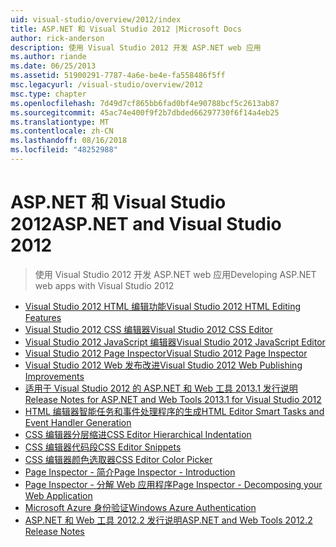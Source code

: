 ```yaml
---
uid: visual-studio/overview/2012/index
title: ASP.NET 和 Visual Studio 2012 |Microsoft Docs
author: rick-anderson
description: 使用 Visual Studio 2012 开发 ASP.NET web 应用
ms.author: riande
ms.date: 06/25/2013
ms.assetid: 51900291-7787-4a6e-be4e-fa558486f5ff
msc.legacyurl: /visual-studio/overview/2012
msc.type: chapter
ms.openlocfilehash: 7d49d7cf865bb6fad0bf4e90788bcf5c2613ab87
ms.sourcegitcommit: 45ac74e400f9f2b7dbded66297730f6f14a4eb25
ms.translationtype: MT
ms.contentlocale: zh-CN
ms.lasthandoff: 08/16/2018
ms.locfileid: "48252988"
---
```

<a name="aspnet-and-visual-studio-2012"></a><span data-ttu-id="77e46-103">ASP.NET 和 Visual Studio 2012</span><span class="sxs-lookup"><span data-stu-id="77e46-103">ASP.NET and Visual Studio 2012</span></span>
====================
> <span data-ttu-id="77e46-104">使用 Visual Studio 2012 开发 ASP.NET web 应用</span><span class="sxs-lookup"><span data-stu-id="77e46-104">Developing ASP.NET web apps with Visual Studio 2012</span></span>


- [<span data-ttu-id="77e46-105">Visual Studio 2012 HTML 编辑功能</span><span class="sxs-lookup"><span data-stu-id="77e46-105">Visual Studio 2012 HTML Editing Features</span></span>](visual-studio-2012-html-editing-features.md)
- [<span data-ttu-id="77e46-106">Visual Studio 2012 CSS 编辑器</span><span class="sxs-lookup"><span data-stu-id="77e46-106">Visual Studio 2012 CSS Editor</span></span>](visual-studio-2012-css-editor.md)
- [<span data-ttu-id="77e46-107">Visual Studio 2012 JavaScript 编辑器</span><span class="sxs-lookup"><span data-stu-id="77e46-107">Visual Studio 2012 JavaScript Editor</span></span>](visual-studio-2012-javascript-editor.md)
- [<span data-ttu-id="77e46-108">Visual Studio 2012 Page Inspector</span><span class="sxs-lookup"><span data-stu-id="77e46-108">Visual Studio 2012 Page Inspector</span></span>](visual-studio-2012-page-inspector.md)
- [<span data-ttu-id="77e46-109">Visual Studio 2012 Web 发布改进</span><span class="sxs-lookup"><span data-stu-id="77e46-109">Visual Studio 2012 Web Publishing Improvements</span></span>](visual-studio-2012-web-publishing-improvements.md)
- [<span data-ttu-id="77e46-110">适用于 Visual Studio 2012 的 ASP.NET 和 Web 工具 2013.1 发行说明</span><span class="sxs-lookup"><span data-stu-id="77e46-110">Release Notes for ASP.NET and Web Tools 2013.1 for Visual Studio 2012</span></span>](aspnet-and-web-tools-20131-for-visual-studio-2012.md)
- [<span data-ttu-id="77e46-111">HTML 编辑器智能任务和事件处理程序的生成</span><span class="sxs-lookup"><span data-stu-id="77e46-111">HTML Editor Smart Tasks and Event Handler Generation</span></span>](visual-studio-vnext-videos-html-editor-smart-tasks-and-event-handler-generation.md)
- [<span data-ttu-id="77e46-112">CSS 编辑器分层缩进</span><span class="sxs-lookup"><span data-stu-id="77e46-112">CSS Editor Hierarchical Indentation</span></span>](visual-studio-vnext-videos-css-editor-hierarchical-indentation.md)
- [<span data-ttu-id="77e46-113">CSS 编辑器代码段</span><span class="sxs-lookup"><span data-stu-id="77e46-113">CSS Editor Snippets</span></span>](visual-studio-vnext-videos-css-editor-snippets.md)
- [<span data-ttu-id="77e46-114">CSS 编辑器颜色选取器</span><span class="sxs-lookup"><span data-stu-id="77e46-114">CSS Editor Color Picker</span></span>](visual-studio-vnext-videos-css-editor-color-picker.md)
- [<span data-ttu-id="77e46-115">Page Inspector - 简介</span><span class="sxs-lookup"><span data-stu-id="77e46-115">Page Inspector - Introduction</span></span>](visual-studio-vnext-videos-page-inspector-introduction.md)
- [<span data-ttu-id="77e46-116">Page Inspector - 分解 Web 应用程序</span><span class="sxs-lookup"><span data-stu-id="77e46-116">Page Inspector - Decomposing your Web Application</span></span>](visual-studio-vnext-videos-page-inspector-decomposing-your-web-application.md)
- [<span data-ttu-id="77e46-117">Microsoft Azure 身份验证</span><span class="sxs-lookup"><span data-stu-id="77e46-117">Windows Azure Authentication</span></span>](windows-azure-authentication.md)
- [<span data-ttu-id="77e46-118">ASP.NET 和 Web 工具 2012.2 发行说明</span><span class="sxs-lookup"><span data-stu-id="77e46-118">ASP.NET and Web Tools 2012.2 Release Notes</span></span>](aspnet-and-web-tools-20122-release-notes-rtw.md)

